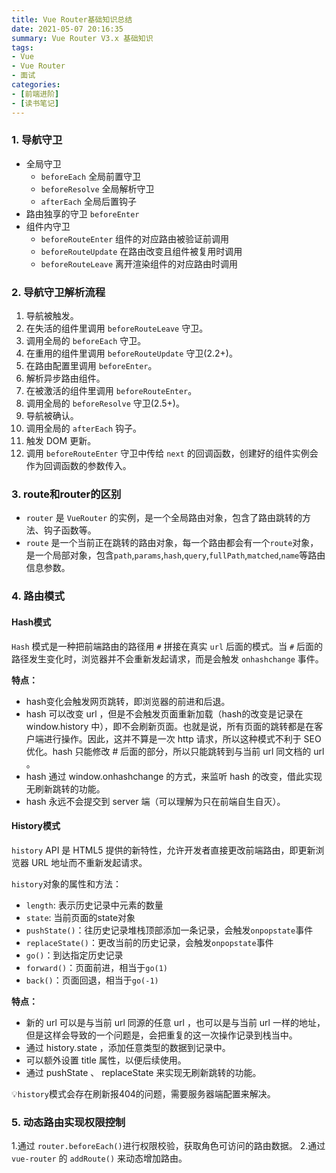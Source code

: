 ```yaml
---
title: Vue Router基础知识总结
date: 2021-05-07 20:16:35
summary: Vue Router V3.x 基础知识
tags:
- Vue
- Vue Router
- 面试
categories:
- [前端进阶]
- [读书笔记]
---
```


### 1. 导航守卫
- 全局守卫
  - `beforeEach` 全局前置守卫 
  - `beforeResolve` 全局解析守卫 
  - `afterEach` 全局后置钩子
- 路由独享的守卫 `beforeEnter`
- 组件内守卫
  - `beforeRouteEnter` 组件的对应路由被验证前调用
  - `beforeRouteUpdate` 在路由改变且组件被复用时调用
  - `beforeRouteLeave` 离开渲染组件的对应路由时调用


### 2. 导航守卫解析流程
1. 导航被触发。
2. 在失活的组件里调用 `beforeRouteLeave` 守卫。
3. 调用全局的 `beforeEach` 守卫。
4. 在重用的组件里调用 `beforeRouteUpdate` 守卫(2.2+)。
5. 在路由配置里调用 `beforeEnter`。
6. 解析异步路由组件。
7. 在被激活的组件里调用 `beforeRouteEnter`。
8. 调用全局的 `beforeResolve` 守卫(2.5+)。
9. 导航被确认。
10. 调用全局的 `afterEach` 钩子。
11. 触发 DOM 更新。
12. 调用 `beforeRouteEnter` 守卫中传给 `next` 的回调函数，创建好的组件实例会作为回调函数的参数传入。

### 3. route和router的区别
- `router` 是 `VueRouter` 的实例，是一个全局路由对象，包含了路由跳转的方法、钩子函数等。
- `route` 是一个当前正在跳转的路由对象，每一个路由都会有一个`route`对象，是一个局部对象，包含`path`,`params`,`hash`,`query`,`fullPath`,`matched`,`name`等路由信息参数。

### 4. 路由模式
#### Hash模式
`Hash` 模式是一种把前端路由的路径用 `#` 拼接在真实 `url` 后面的模式。当 `#` 后面的路径发生变化时，浏览器并不会重新发起请求，而是会触发 `onhashchange` 事件。

**特点：**
- hash变化会触发网页跳转，即浏览器的前进和后退。
- hash 可以改变 url ，但是不会触发页面重新加载（hash的改变是记录在 window.history 中），即不会刷新页面。也就是说，所有页面的跳转都是在客户端进行操作。因此，这并不算是一次 http 请求，所以这种模式不利于 SEO 优化。hash 只能修改 # 后面的部分，所以只能跳转到与当前 url 同文档的 url 。
- hash 通过 window.onhashchange 的方式，来监听 hash 的改变，借此实现无刷新跳转的功能。
- hash 永远不会提交到 server 端（可以理解为只在前端自生自灭）。

####  History模式
`history` API 是 HTML5 提供的新特性，允许开发者直接更改前端路由，即更新浏览器 URL 地址而不重新发起请求。

`history`对象的属性和方法：
- `length`: 表示历史记录中元素的数量
- `state`: 当前页面的state对象
- `pushState()`：往历史记录堆栈顶部添加一条记录，会触发`onpopstate`事件
- `replaceState()`：更改当前的历史记录，会触发`onpopstate`事件
- `go()`：到达指定历史记录
- `forward()`：页面前进，相当于`go(1)`
- `back()`：页面回退，相当于`go(-1)`

**特点：**
- 新的 url 可以是与当前 url 同源的任意 url ，也可以是与当前 url 一样的地址，但是这样会导致的一个问题是，会把重复的这一次操作记录到栈当中。
- 通过 history.state ，添加任意类型的数据到记录中。
- 可以额外设置 title 属性，以便后续使用。
- 通过 pushState 、 replaceState 来实现无刷新跳转的功能。

💡`history`模式会存在刷新报404的问题，需要服务器端配置来解决。

### 5. 动态路由实现权限控制 
1.通过 `router.beforeEach()`进行权限校验，获取角色可访问的路由数据。
2.通过 `vue-router` 的 `addRoute()` 来动态增加路由。